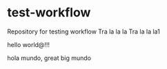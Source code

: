 # test-workflow
Repository for testing workflow
Tra la la la
Tra la la la1

hello world@!!!


hola mundo, great big mundo